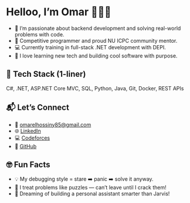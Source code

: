 # Helloo, I’m Omar 👨‍💻✨

- 🧠 I’m passionate about backend development and solving real-world problems with code.  
- 🧩 Competitive programmer and proud NU ICPC community mentor.  
- 💻 Currently training in full-stack .NET development with DEPI.  
- 🚀 I love learning new tech and building cool software with purpose.

## 🧰 Tech Stack (1-liner)
C#, .NET, ASP.NET Core MVC, SQL, Python, Java, Git, Docker, REST APIs

## 📬 Let’s Connect
- 📧 omarelhossiny85@gmail.com  
- 🌐 [LinkedIn](https://www.linkedin.com/in/omar-elhossiny-530553261)  
- 💻 [Codeforces](https://codeforces.com/profile/omarelhosany3)  
- 📁 [GitHub](https://github.com/omar-28-2)

## 🤓 Fun Facts
- 💡 My debugging style = stare ➡️ panic ➡️ solve it anyway.  
- 🧩 I treat problems like puzzles — can’t leave until I crack them!  
- 🧠 Dreaming of building a personal assistant smarter than Jarvis!


